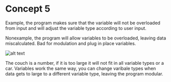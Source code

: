 # Concept 5

Example, the program makes sure that the variable will not be overloaded from input and will adjust the variable type according to user input.

Nonexample, the program will allow variables to be overloaded, leaving data miscalculated. Bad for modulation and plug in place variables.

![alt text](https://github.com/UW-COSC-4010-5010-CYBER-FA-2017/foundational-concepts-in-cybersecurity-joshsloan/blob/master/Concept%205/nofit.jpg)

The couch is a number, if it is too large it will not fit in all variable types or a car. Variables work the same way, you can change varibale types when data gets to large to a different variable type, leaving the program modular.
